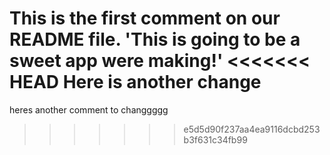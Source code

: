 This is the first comment on our README file.
'This is going to be a sweet app were making!'
<<<<<<< HEAD
Here is another change
=======
heres another comment to changgggg
>>>>>>> e5d5d90f237aa4ea9116dcbd253b3f631c34fb99
